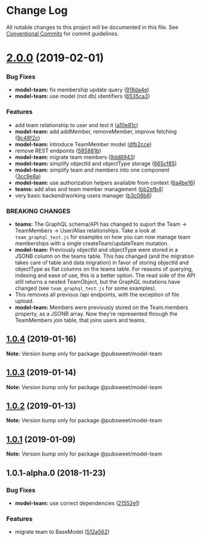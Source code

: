 # Change Log

All notable changes to this project will be documented in this file.
See [Conventional Commits](https://conventionalcommits.org) for commit guidelines.

# [2.0.0](https://gitlab.coko.foundation/pubsweet/pubsweet/compare/@pubsweet/model-team@1.0.4...@pubsweet/model-team@2.0.0) (2019-02-01)


### Bug Fixes

* **model-team:** fix membership update query ([918da4e](https://gitlab.coko.foundation/pubsweet/pubsweet/commit/918da4e))
* **model-team:** use model (not db) identifiers ([6535ca3](https://gitlab.coko.foundation/pubsweet/pubsweet/commit/6535ca3))


### Features

* add team relationship to user and test it ([a10e81c](https://gitlab.coko.foundation/pubsweet/pubsweet/commit/a10e81c))
* **model-team:** add addMember, removeMember, improve fetching ([9c48f2c](https://gitlab.coko.foundation/pubsweet/pubsweet/commit/9c48f2c))
* **model-team:** introduce TeamMember model ([dfb2cce](https://gitlab.coko.foundation/pubsweet/pubsweet/commit/dfb2cce))
* remove REST endpoints ([585881b](https://gitlab.coko.foundation/pubsweet/pubsweet/commit/585881b))
* **model-team:** migrate team members ([9dd8943](https://gitlab.coko.foundation/pubsweet/pubsweet/commit/9dd8943))
* **model-team:** simplify objectId and objectType storage ([665cf85](https://gitlab.coko.foundation/pubsweet/pubsweet/commit/665cf85))
* **model-team:** simplify team and members into one component ([3cc9e8a](https://gitlab.coko.foundation/pubsweet/pubsweet/commit/3cc9e8a))
* **model-team:** use authorization helpers available from context ([6a4be16](https://gitlab.coko.foundation/pubsweet/pubsweet/commit/6a4be16))
* **teams:** add alias and team member management ([bb2efb4](https://gitlab.coko.foundation/pubsweet/pubsweet/commit/bb2efb4))
* very basic backend/working users manager ([b3c06b6](https://gitlab.coko.foundation/pubsweet/pubsweet/commit/b3c06b6))


### BREAKING CHANGES

* **teams:** The GraphQL schema/API has changed to suport the Team -> TeamMembers -> User/Alias
relationships. Take a look at `team_graphql_test.js` for examples on how you can now manage team
memberships with a single createTeam/updateTeam mutation.
* **model-team:** Previously objectId and objectType were stored in a JSONB column on the teams
table. This has changed (and the migration takes care of table and data migration) in favor of
storing objectId and objectType as flat columns on the teams table. For reasons of querying,
indexing and ease of use, this is a better option. The read side of the API still returns a nested
TeamObject, but the GraphQL mutations have changed (see `team_graphql_test.js` for some examples).
* This removes all previous /api endpoints, with the exception of file upload.
* **model-team:** Members were previously stored on the Team.members property, as a JSONB array. Now
they're represented through the TeamMembers join table, that joins users and teams.





## [1.0.4](https://gitlab.coko.foundation/pubsweet/pubsweet/compare/@pubsweet/model-team@1.0.3...@pubsweet/model-team@1.0.4) (2019-01-16)

**Note:** Version bump only for package @pubsweet/model-team





## [1.0.3](https://gitlab.coko.foundation/pubsweet/pubsweet/compare/@pubsweet/model-team@1.0.2...@pubsweet/model-team@1.0.3) (2019-01-14)

**Note:** Version bump only for package @pubsweet/model-team





## [1.0.2](https://gitlab.coko.foundation/pubsweet/pubsweet/compare/@pubsweet/model-team@1.0.1...@pubsweet/model-team@1.0.2) (2019-01-13)

**Note:** Version bump only for package @pubsweet/model-team





## [1.0.1](https://gitlab.coko.foundation/pubsweet/pubsweet/compare/@pubsweet/model-team@1.0.1-alpha.0...@pubsweet/model-team@1.0.1) (2019-01-09)

**Note:** Version bump only for package @pubsweet/model-team





## 1.0.1-alpha.0 (2018-11-23)


### Bug Fixes

* **model-team:** use correct dependencies ([21552e1](https://gitlab.coko.foundation/pubsweet/pubsweet/commit/21552e1))


### Features

* migrate team to BaseModel ([512a562](https://gitlab.coko.foundation/pubsweet/pubsweet/commit/512a562))
